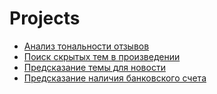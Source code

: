 # Projects


- [Анализ тональности отзывов](https://github.com/NaumovGerman/Projects/tree/main/sentiment_analysis)
- [Поиск скрытых тем в произведении](https://github.com/NaumovGerman/Projects/tree/main/topic_modeling)
- [Предсказание темы для новости](https://github.com/NaumovGerman/Projects/tree/main/text_classification)
- [Предсказание наличия банковского счета](https://github.com/NaumovGerman/Projects/tree/main/bank_accounts)
